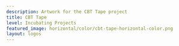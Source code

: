 ```yaml
---
description: Artwork for the CBT Tape project
title: CBT Tape 
level: Incubating Projects
featured_image: horizontal/color/cbt-tape-horizontal-color.png
layout: logos
---
```


